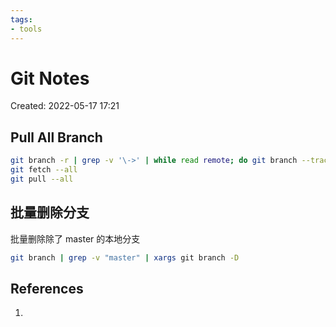 ```yaml
---
tags:
- tools
---
```


# Git Notes

Created: 2022-05-17 17:21

## Pull All Branch

```bash
git branch -r | grep -v '\->' | while read remote; do git branch --track "${remote#origin/}" "$remote"; done
git fetch --all
git pull --all
```

## 批量删除分支

批量删除除了 master 的本地分支 

```bash
git branch | grep -v "master" | xargs git branch -D
```

## References

1.
